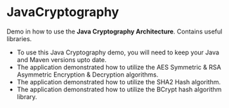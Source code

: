 # JavaCryptography
Demo in how to use the **Java Cryptography Architecture**. Contains useful libraries. 
* To use this Java Cryptography demo, you will need to keep your Java and Maven versions upto date. 
*	The application demonstrated how to utilize the AES Symmetric & RSA Asymmetric Encryption & Decryption algorithms. 
*	The application demonstrated how to utilize the SHA2 Hash algorithm.
*	The application demonstrated how to utilize the BCrypt hash algorithm library. 
